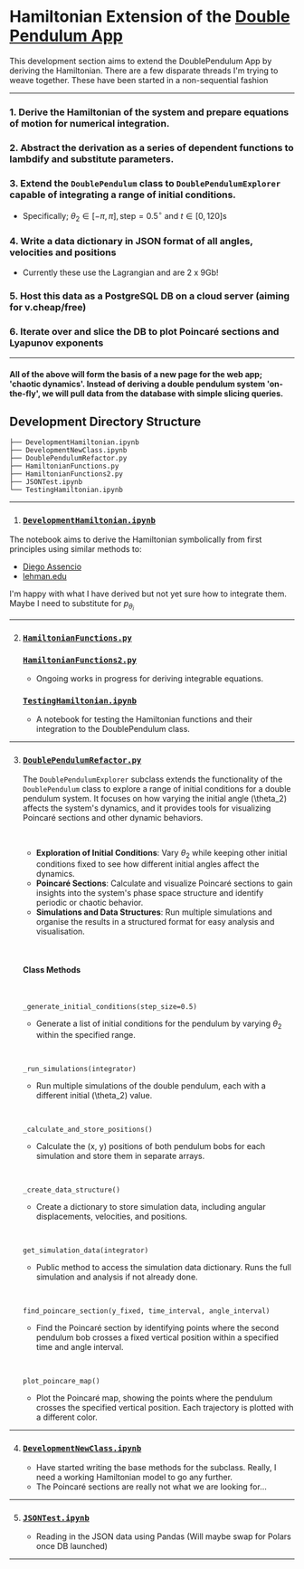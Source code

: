 # Hamiltonian Extension of the [Double Pendulum App](https://github.com/pineapple-bois/Double_Pendulum_App/tree/main)

This development section aims to extend the DoublePendulum App by deriving the Hamiltonian. There are a few disparate threads I'm trying to weave together. These have been started in a non-sequential fashion

----

### 1. Derive the Hamiltonian of the system and prepare equations of motion for numerical integration.
### 2. Abstract the derivation as a series of dependent functions to lambdify and substitute parameters.
### 3. Extend the `DoublePendulum` class to `DoublePendulumExplorer` capable of integrating a range of initial conditions. 
- Specifically; $\theta_2 \in [-\pi, \pi], \text{step}=0.5^{\circ}$ and $t \in [0, 120]\text{s}$
### 4. Write a data dictionary in JSON format of all angles, velocities and positions 
- Currently these use the Lagrangian and are 2 x 9Gb!
### 5. Host this data as a PostgreSQL DB on a cloud server (aiming for v.cheap/free)
### 6. Iterate over and slice the DB to plot Poincaré sections and Lyapunov exponents

----

#### All of the above will form the basis of a new page for the web app; 'chaotic dynamics'. Instead of deriving a double pendulum system 'on-the-fly', we will pull data from the database with simple slicing queries.

## Development Directory Structure

```
├── DevelopmentHamiltonian.ipynb
├── DevelopmentNewClass.ipynb
├── DoublePendulumRefactor.py
├── HamiltonianFunctions.py
├── HamiltonianFunctions2.py
├── JSONTest.ipynb
└── TestingHamiltonian.ipynb
```

----

1. ### [`DevelopmentHamiltonian.ipynb`](DevelopmentHamiltonian.ipynb)

The notebook aims to derive the Hamiltonian symbolically from first principles using similar methods to:
- [Diego Assencio](https://dassencio.org/46)
- [lehman.edu](https://www.lehman.edu/faculty/dgaranin/Mechanics/ProblemSet-Fall-2006-4-Solution.pdf)

I'm happy with what I have derived but not yet sure how to integrate them. Maybe I need to substitute for $p_{\theta_i}$

----

2.
   ### [`HamiltonianFunctions.py`](HamiltonianFunctions.py)
   ### [`HamiltonianFunctions2.py`](HamiltonianFunctions2.py) 
     - Ongoing works in progress for deriving integrable equations.
   ### [`TestingHamiltonian.ipynb`](TestingHamiltonian.ipynb)
     - A notebook for testing the Hamiltonian functions and their integration to the DoublePendulum class.

----

3. ### [`DoublePendulumRefactor.py`](DoublePendulumRefactor.py)
   The `DoublePendulumExplorer` subclass extends the functionality of the `DoublePendulum` class to explore a range of initial conditions for a double pendulum system. It focuses on how varying the initial angle \(\theta_2\) affects the system's dynamics, and it provides tools for visualizing Poincaré sections and other dynamic behaviors.

   &nbsp;
     - **Exploration of Initial Conditions**: Vary $\theta_2$ while keeping other initial conditions fixed to see how different initial angles affect the dynamics.
     - **Poincaré Sections**: Calculate and visualize Poincaré sections to gain insights into the system's phase space structure and identify periodic or chaotic behavior.
     - **Simulations and Data Structures**: Run multiple simulations and organise the results in a structured format for easy analysis and visualisation.

   &nbsp;
   
   #### Class Methods
   &nbsp;

   `_generate_initial_conditions(step_size=0.5)`
   - Generate a list of initial conditions for the pendulum by varying $\theta_2$ within the specified range.
   
   &nbsp;
   
   `_run_simulations(integrator)`
   - Run multiple simulations of the double pendulum, each with a different initial \(\theta_2\) value.

   &nbsp;

   `_calculate_and_store_positions()`
   - Calculate the (x, y) positions of both pendulum bobs for each simulation and store them in separate arrays.

   &nbsp;

   `_create_data_structure()`
   - Create a dictionary to store simulation data, including angular displacements, velocities, and positions.

   &nbsp;

   `get_simulation_data(integrator)`
   - Public method to access the simulation data dictionary. Runs the full simulation and analysis if not already done.

   &nbsp;

   `find_poincare_section(y_fixed, time_interval, angle_interval)`
   - Find the Poincaré section by identifying points where the second pendulum bob crosses a fixed vertical position within a specified time and angle interval.

   &nbsp;

   `plot_poincare_map()`
   - Plot the Poincaré map, showing the points where the pendulum crosses the specified vertical position. Each trajectory is plotted with a different color.

---

4. ### [`DevelopmentNewClass.ipynb`](DevelopmentNewClass.ipynb)
   - Have started writing the base methods for the subclass. Really, I need a working Hamiltonian model to go any further.
   - The Poincaré sections are really not what we are looking for...

----

5. ### [`JSONTest.ipynb`](JSONTest.ipynb)
   - Reading in the JSON data using Pandas (Will maybe swap for Polars once DB launched)

----



